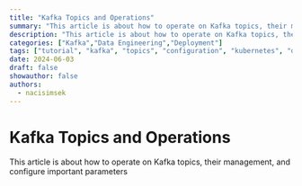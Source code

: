 ```yaml
---
title: "Kafka Topics and Operations"
summary: "This article is about how to operate on Kafka topics, their management, and configure important parameters"
description: "This article is about how to operate on Kafka topics, their management, and configure important parameters"
categories: ["Kafka","Data Engineering","Deployment"]
tags: ["tutorial", "kafka", "topics", "configuration", "kubernetes", "docker"]
date: 2024-06-03
draft: false
showauthor: false
authors:
  - nacisimsek
---
```

# Kafka Topics and Operations

This article is about how to operate on Kafka topics, their management, and configure important parameters